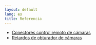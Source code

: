 ```yaml
---
layout: default
lang: es
title: Referencia
---
```


-   [Conectores control remoto de cámaras](conectores-control-remoto-de-camaras/)
-   [Retardos de obturador de cámaras](retardos-de-obturador-de-camaras/)
